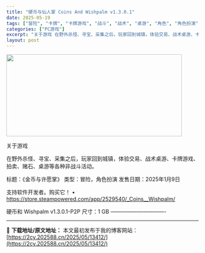 ```yaml
---
title: "硬币与仙人掌 Coins And Wishpalm v1.3.0.1"
date: 2025-05-19
tags: ["冒险", "卡牌", "卡牌游戏", "战斗", "战术", "桌游", "角色", "角色扮演", "软件"]
categories: ["PC游戏"]
excerpt: "关于游戏 在野外杀怪、寻宝、采集之后，玩家回到城镇，体验交易、战术桌游、卡牌游戏、拍卖、赌石、桌游等各种非战斗活动。 标题：《金币与许愿掌》 类型：冒险，角色扮演 发售日期：2025年1月9日 支持软件开发者。购买它！ • https://store.steampowered.com/app/252&hellip;"
layout: post
---
```


<img src="https://2cy.202588.cn/wp-content/uploads/2025/05/2025051912442272.webp" alt="" width="460" height="215" class="aligncenter size-full wp-image-13394" />

关于游戏

在野外杀怪、寻宝、采集之后，玩家回到城镇，体验交易、战术桌游、卡牌游戏、拍卖、赌石、桌游等各种非战斗活动。

标题：《金币与许愿掌》
类型：冒险，角色扮演
发售日期：2025年1月9日

支持软件开发者。购买它！
• https://store.steampowered.com/app/2529540/_Coins__Wishpalm/

硬币和 Wishpalm v1.3.0.1-P2P
尺寸：1 GB
——————————- 

---
📖 **下载地址/原文地址：** 本文最初发布于我的博客网站：[https://2cy.202588.cn/2025/05/13412/](https://2cy.202588.cn/2025/05/13412/)

